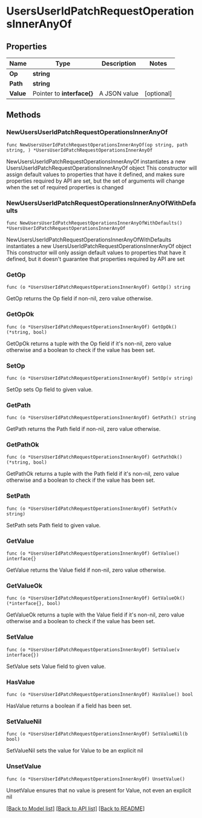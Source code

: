 # UsersUserIdPatchRequestOperationsInnerAnyOf

## Properties

Name | Type | Description | Notes
------------ | ------------- | ------------- | -------------
**Op** | **string** |  | 
**Path** | **string** |  | 
**Value** | Pointer to **interface{}** | A JSON value | [optional] 

## Methods

### NewUsersUserIdPatchRequestOperationsInnerAnyOf

`func NewUsersUserIdPatchRequestOperationsInnerAnyOf(op string, path string, ) *UsersUserIdPatchRequestOperationsInnerAnyOf`

NewUsersUserIdPatchRequestOperationsInnerAnyOf instantiates a new UsersUserIdPatchRequestOperationsInnerAnyOf object
This constructor will assign default values to properties that have it defined,
and makes sure properties required by API are set, but the set of arguments
will change when the set of required properties is changed

### NewUsersUserIdPatchRequestOperationsInnerAnyOfWithDefaults

`func NewUsersUserIdPatchRequestOperationsInnerAnyOfWithDefaults() *UsersUserIdPatchRequestOperationsInnerAnyOf`

NewUsersUserIdPatchRequestOperationsInnerAnyOfWithDefaults instantiates a new UsersUserIdPatchRequestOperationsInnerAnyOf object
This constructor will only assign default values to properties that have it defined,
but it doesn't guarantee that properties required by API are set

### GetOp

`func (o *UsersUserIdPatchRequestOperationsInnerAnyOf) GetOp() string`

GetOp returns the Op field if non-nil, zero value otherwise.

### GetOpOk

`func (o *UsersUserIdPatchRequestOperationsInnerAnyOf) GetOpOk() (*string, bool)`

GetOpOk returns a tuple with the Op field if it's non-nil, zero value otherwise
and a boolean to check if the value has been set.

### SetOp

`func (o *UsersUserIdPatchRequestOperationsInnerAnyOf) SetOp(v string)`

SetOp sets Op field to given value.


### GetPath

`func (o *UsersUserIdPatchRequestOperationsInnerAnyOf) GetPath() string`

GetPath returns the Path field if non-nil, zero value otherwise.

### GetPathOk

`func (o *UsersUserIdPatchRequestOperationsInnerAnyOf) GetPathOk() (*string, bool)`

GetPathOk returns a tuple with the Path field if it's non-nil, zero value otherwise
and a boolean to check if the value has been set.

### SetPath

`func (o *UsersUserIdPatchRequestOperationsInnerAnyOf) SetPath(v string)`

SetPath sets Path field to given value.


### GetValue

`func (o *UsersUserIdPatchRequestOperationsInnerAnyOf) GetValue() interface{}`

GetValue returns the Value field if non-nil, zero value otherwise.

### GetValueOk

`func (o *UsersUserIdPatchRequestOperationsInnerAnyOf) GetValueOk() (*interface{}, bool)`

GetValueOk returns a tuple with the Value field if it's non-nil, zero value otherwise
and a boolean to check if the value has been set.

### SetValue

`func (o *UsersUserIdPatchRequestOperationsInnerAnyOf) SetValue(v interface{})`

SetValue sets Value field to given value.

### HasValue

`func (o *UsersUserIdPatchRequestOperationsInnerAnyOf) HasValue() bool`

HasValue returns a boolean if a field has been set.

### SetValueNil

`func (o *UsersUserIdPatchRequestOperationsInnerAnyOf) SetValueNil(b bool)`

 SetValueNil sets the value for Value to be an explicit nil

### UnsetValue
`func (o *UsersUserIdPatchRequestOperationsInnerAnyOf) UnsetValue()`

UnsetValue ensures that no value is present for Value, not even an explicit nil

[[Back to Model list]](../README.md#documentation-for-models) [[Back to API list]](../README.md#documentation-for-api-endpoints) [[Back to README]](../README.md)


